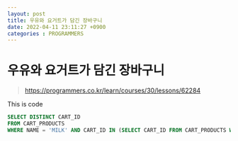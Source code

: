 ```yaml
---
layout: post
title: 우유와 요거트가 담긴 장바구니
date: 2022-04-11 23:11:27 +0900
categories : PROGRAMMERS 
---
```

# 우유와 요거트가 담긴 장바구니

> https://programmers.co.kr/learn/courses/30/lessons/62284



This is code
```SQL
SELECT DISTINCT CART_ID
FROM CART_PRODUCTS
WHERE NAME = 'MILK' AND CART_ID IN (SELECT CART_ID FROM CART_PRODUCTS WHERE NAME = 'YOGURT') ORDER BY CART_ID;
```